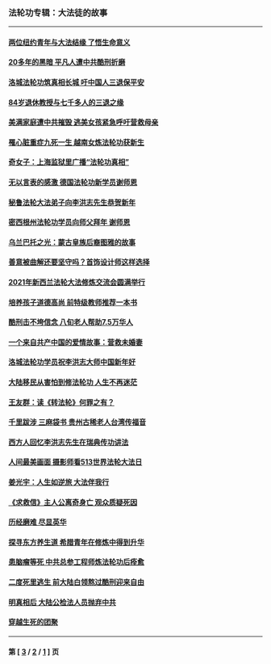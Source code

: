 ### 法轮功专辑：大法徒的故事
---
#### [两位纽约青年与大法结缘 了悟生命意义](../../pages/nf1147481/n14002785.md?06220430) 
#### [20多年的黑暗 平凡人遭中共酷刑折磨](../../pages/nf1147481/n13997976.md?06220430) 
#### [洛城法轮功筑真相长城 吁中国人三退保平安](../../pages/nf1147481/n13892471.md?06220430) 
#### [84岁退休教授与七千多人的三退之缘](../../pages/nf1147481/n13796650.md?06220430) 
#### [美满家庭遭中共摧毁 逃美女孩紧急呼吁营救母亲](../../pages/nf1147481/n13792859.md?06220430) 
#### [罹心脏重症九死一生 越南女炼法轮功获新生](../../pages/nf1147481/n13732766.md?06220430) 
#### [奇女子：上海监狱里广播“法轮功真相”](../../pages/nf1147481/n13726443.md?06220430) 
#### [无以言表的感激 德国法轮功新学员谢师恩](../../pages/nf1147481/n13543790.md?06220430) 
#### [秘鲁法轮大法弟子向李洪志先生恭贺新年](../../pages/nf1147481/n13540182.md?06220430) 
#### [密西根州法轮功学员向师父拜年 谢师恩](../../pages/nf1147481/n13538183.md?06220430) 
#### [乌兰巴托之光：蒙古皇族后裔图雅的故事](../../pages/nf1147481/n13155759.md?06220430) 
#### [善意被曲解还要坚守吗？首饰设计师这样选择](../../pages/nf1147481/n13077575.md?06220430) 
#### [2021年新西兰法轮大法修炼交流会圆满举行](../../pages/nf1147481/n13033149.md?06220430) 
#### [培养孩子道德高尚 前特级教师推荐一本书](../../pages/nf1147481/n12938640.md?06220430) 
#### [酷刑击不垮信念 八旬老人帮助7.5万华人](../../pages/nf1147481/n12880712.md?06220430) 
#### [一个来自共产中国的爱情故事：营救未婚妻](../../pages/nf1147481/n12778386.md?06220430) 
#### [洛城法轮功学员祝李洪志大师中国新年好](../../pages/nf1147481/n12724685.md?06220430) 
#### [大陆移民从害怕到修法轮功 人生不再迷茫](../../pages/nf1147481/n12414325.md?06220430) 
#### [王友群：读《转法轮》何罪之有？](../../pages/nf1147481/n12408647.md?06220430) 
#### [千里跋涉 三麻袋书 贵州古稀老人台湾传福音](../../pages/nf1147481/n12198750.md?06220430) 
#### [西方人回忆李洪志先生在瑞典传功讲法](../../pages/nf1147481/n12099607.md?06220430) 
#### [人间最美画面 摄影师看513世界法轮大法日](../../pages/nf1147481/n12094118.md?06220430) 
#### [姜光宇：人生如逆旅 大法伴我行](../../pages/nf1147481/n12088664.md?06220430) 
#### [《求救信》主人公离奇身亡 观众质疑死因](../../pages/nf1147481/n11845215.md?06220430) 
#### [历经磨难 尽显英华](../../pages/nf1147481/n11723297.md?06220430) 
#### [探寻东方养生道 希腊青年在修炼中得到升华](../../pages/nf1147481/n11494502.md?06220430) 
#### [患脑瘤等死 中共总参工程师炼法轮功后痊愈](../../pages/nf1147481/n11466682.md?06220430) 
#### [二度死里逃生 前大陆白领熬过酷刑迎来自由](../../pages/nf1147481/n11368594.md?06220430) 
#### [明真相后 大陆公检法人员抛弃中共](../../pages/nf1147481/n11358618.md?06220430) 
#### [穿越生死的团聚](../../pages/nf1147481/n11258922.md?06220430) 

---
#### 第 [ [3](./3.md?06220430) / [2](./2.md?06220430) / [1](./1.md?06220430) ] 页
